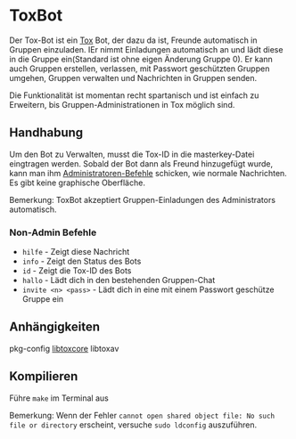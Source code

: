 # ToxBot
Der Tox-Bot ist ein [Tox](https://tox.im) Bot, der dazu da ist, Freunde automatisch in Gruppen einzuladen. IEr nimmt Einladungen automatisch an und lädt diese in die Gruppe ein(Standard ist ohne eigen Änderung Gruppe 0). Er kann auch Gruppen erstellen, verlassen, mit Passwort geschützten Gruppen umgehen, Gruppen verwalten und Nachrichten in Gruppen senden.

Die Funktionalität ist momentan recht spartanisch und ist einfach zu Erweitern, bis Gruppen-Administrationen in Tox möglich sind.

## Handhabung
Um den Bot zu Verwalten, musst die Tox-ID in die masterkey-Datei eingtragen werden. Sobald der Bot dann als Freund hinzugefügt wurde, kann man ihm [Administratoren-Befehle](https://github.com/JFreegman/ToxBot/blob/master/commands.txt) schicken, wie normale Nachrichten. Es gibt keine graphische Oberfläche.

Bemerkung: ToxBot akzeptiert Gruppen-Einladungen des Administrators automatisch.

### Non-Admin Befehle
* `hilfe` - Zeigt diese Nachricht
* `info` - Zeigt den Status des Bots
* `id` - Zeigt die Tox-ID des Bots
* `hallo` - Lädt dich in den bestehenden Gruppen-Chat
* `invite <n> <pass>` - Lädt dich in eine mit einem Passwort geschütze Gruppe ein

## Anhängigkeiten
pkg-config
[libtoxcore](https://github.com/irungentoo/toxcore)
libtoxav

## Kompilieren
Führe `make` im Terminal aus

Bemerkung: Wenn der Fehler `cannot open shared object file: No such file or directory` erscheint, versuche `sudo ldconfig` auszuführen.
